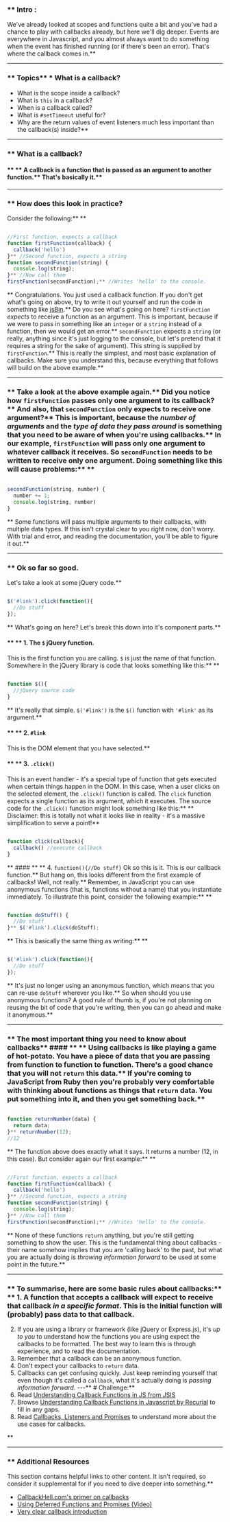 ### ** Intro :
>
We've already looked at scopes and functions quite a bit and you've had a chance to play with callbacks already, but here we'll dig deeper.  Events are everywhere in Javascript, and you almost always want to do something when the event has finished running (or if there's been an error).  That's where the callback comes in.** 

---


### ** Topics** * What is a callback?
* What is the scope inside a callback?
* What is `this` in a callback?
* When is a callback called?
* What is `#setTimeout` useful for?
* Why are the return values of event listeners much less important than the callback(s) inside?** 

---


### ** What is a callback?
#### ** ** A callback is a function that is passed as an argument to another function.** That's basically it.** 

---


### ** How does this look in practice?
Consider the following:** ** 

```js

//First function, expects a callback
function firstFunction(callback) {
  callback('hello')
}** //Second function, expects a string
function secondFunction(string) {
  console.log(string);
}** //Now call them
firstFunction(secondFunction);** //Writes 'hello' to the console.
```
** Congratulations.  You just used a callback function.  If you don't get what's going on above, try to write it out yourself and run the code in something like [jsBin](https://jsbin.com).** Do you see what's going on here?  `firstFunction` *expects* to receive a function as an argument.  This is important, because if we were to pass in something like an `integer` or a `string` instead of a function, then we would get an error.** `secondFunction` expects a `string` (or really, anything since it's just logging to the console, but let's pretend that it requires a string for the sake of argument). This string is supplied by `firstFunction`.** This is really the simplest, and most basic explanation of callbacks.  Make sure you understand this, because everything that follows will build on the above example.** 

---


### ** Take a look at the above example again.** Did you notice how `firstFunction` passes only one argument to its callback?** And also, that `secondFunction` only expects to receive one argument?** This is important, because the *number of arguments* and the *type of data they pass around* is something that you need to be aware of when you're using callbacks.** In our example, `firstFunction` will pass only one argument to whatever callback it receives.  So `secondFunction` needs to be written to receive only one argument.  Doing something like this will cause problems:** ** 

```js

secondFunction(string, number) {
  number += 1;
  console.log(string, number)
}
```
** Some functions will pass multiple arguments to their callbacks, with multiple data types.  If this isn't crystal clear to you right now, don't worry.  With trial and error, and reading the documentation, you'll be able to figure it out.** 

---


### ** Ok so far so good.
Let's take a look at some jQuery code.** 
```js

$('#link').click(function(){
  //Do stuff
});

```
** What's going on here? Let's break this down into it's component parts.** 
#### ** ** 1. The `$` jQuery function.
This is the first function you are calling. `$` is just the name of that function.  Somewhere in the jQuery library is code that looks something like this:** ** 

```js

function $(){
  //jQuery source code
}
```
** It's really that simple. `$('#link')` is the `$()` function with `'#link'` as its argument.** 
#### ** ** 2. `#link`
This is the DOM element that you have selected.** 
#### ** ** 3. `.click()`
This is an event handler - it's a special type of function that gets executed when certain things happen in the DOM.  In this case, when a user clicks on the selected element, the `.click()` function is called.  The `click` function expects a single function as its argument, which it executes. The source code for the `.click()` function might look something like this:** ** 
Disclaimer: this is totally not what it looks like in reality - it's a massive simplification to serve a point!** 
```js

function click(callback){
  callback() //execute callback
}
```
** #### ** ** 4. `function(){//Do stuff}`
Ok so this is it. This is our callback function.** But hang on, this looks different from the first example of callbacks! Well, not really.** Remember, in JavaScript you can use anonymous functions (that is, functions without a name) that you instantiate immediately.  To illustrate this point, consider the following example:** ** 

```js

function doStuff() {
  //Do stuff
}** $('#link').click(doStuff);

```
** This is basically the same thing as writing:** ** 

```js

$('#link').click(function(){
  //Do stuff
});

```
** It's just no longer using an anonymous function, which means that you can re-use `doStuff` wherever you like.** So when should you use anonymous functions?  A good rule of thumb is, if you're not planning on reusing the bit of code that you're writing, then you can go ahead and make it anonymous.** 

---


### ** The most important thing you need to know about callbacks** #### ** ** Using callbacks is like playing a game of hot-potato.  You have a piece of data that you are passing from function to function to function.  There's a good chance that you will not `return` this data.** If you're coming to JavaScript from Ruby then you're probably very comfortable with thinking about functions as things that `return` data.  You put something into it, and then you get something back.** 
```js

function returnNumber(data) {
  return data;
}** returnNumber(12);
//12
```
** The function above does exactly what it says.  It returns a number (12, in this case).  But consider again our first example:** ** 

```js

//First function, expects a callback
function firstFunction(callback) {
  callback('hello')
}** //Second function, expects a string
function secondFunction(string) {
  console.log(string);
}** //Now call them
firstFunction(secondFunction);** //Writes 'hello' to the console.
```
** None of these functions `return` anything, but you're still getting something to show the user.  This is the fundamental thing about callbacks - their name somehow implies that you are 'calling back' to the past, but what you are actually doing is *throwing information forward* to be used at some point in the future.** 

---


### ** To summarise, here are some basic rules about callbacks:** ** 1. A function that accepts a callback will expect to receive that callback *in a specific format*.  This is the initial function will (probably) pass data to that callback.
2. If you are using a library or framework (like jQuery or Express.js), it's *up to you* to understand how the functions you are using expect the callbacks to be formatted.  The best way to learn this is through experience, and to read the documentation.
3. Remember that a callback can be an anonymous function.
4. Don't expect your callbacks to `return` data.
5. Callbacks can get confusing quickly.  Just keep reminding yourself that even though it's called a `callback`, what it's actually doing is *passing information forward*.
---** # Challenge:** <div class="lesson-content__panel" markdown="1">
1. Read [Understanding Callback Functions in JS from JSIS](http://javascriptissexy.com/understand-javascript-callback-functions-and-use-them/)
2. Browse [Understanding Callback Functions in Javascript by Recurial](http://recurial.com/programming/understanding-callback-functions-in-javascript/) to fill in any gaps.
3. Read [Callbacks, Listeners and Promises](http://sporto.github.com/blog/2012/12/09/callbacks-listeners-promises/) to understand more about the use cases for callbacks.
</div>** 

---


### ** Additional Resources
This section contains helpful links to other content. It isn't required, so consider it supplemental for if you need to dive deeper into something.** 

* [CallbackHell.com's primer on callbacks](http://callbackhell.com/)
* [Using Deferred Functions and Promises (Video)](http://www.youtube.com/watch?v=juRtEEsHI9E)
* [Very clear callback introduction](https://github.com/maxogden/art-of-node#callbacks)
